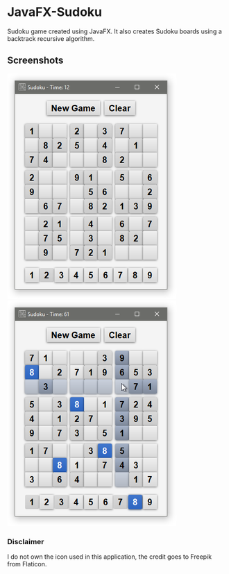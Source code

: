 # JavaFX-Sudoku
Sudoku game created using JavaFX. It also creates Sudoku boards using a backtrack recursive algorithm.

## Screenshots

![Board](https://raw.githubusercontent.com/BenJeau/JavaFX-Sudoku/master/screenshots/Board.png)
![Play](https://raw.githubusercontent.com/BenJeau/JavaFX-Sudoku/master/screenshots/Play.png)

### Disclaimer
I do not own the icon used in this application, the credit goes to Freepik from Flaticon.
